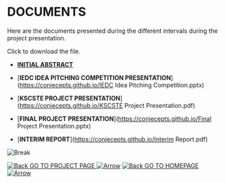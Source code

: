 # DOCUMENTS

Here are the documents presented during the different intervals during the project presentation.

Click to download the file.


- [**INITIAL ABSTRACT**](https://conjecepts.github.io/Abstract.docx)

- [**IEDC IDEA PITCHING COMPETITION PRESENTATION**](https://conjecepts.github.io/IEDC Idea Pitching Competition.pptx)

- [**KSCSTE PROJECT PRESENTATION**](https://conjecepts.github.io/KSCSTE Project Presentation.pdf)

- [**FINAL PROJECT PRESENTATION**](https://conjecepts.github.io/Final Project Presentation.pptx)

- [**INTERIM REPORT**](https://conjecepts.github.io/Interim Report.pdf)

![Break](https://raw.githubusercontent.com/ameenkb/ameenkb.github.io/master/Images/Blank.png)

 [![Back](https://cdn0.iconfinder.com/data/icons/navigation-set-arrows-part-one/32/DoubleChevronUp-20.png) GO TO PROJECT PAGE ![Arrow](https://cdn0.iconfinder.com/data/icons/navigation-set-arrows-part-one/32/DoubleChevronUp-20.png)](https://conjecepts.github.io/maglev)  [![Back](https://cdn0.iconfinder.com/data/icons/navigation-set-arrows-part-one/32/DoubleChevronUp-20.png) GO TO HOMEPAGE ![Arrow](https://cdn0.iconfinder.com/data/icons/navigation-set-arrows-part-one/32/DoubleChevronUp-20.png)](https://conjecepts.github.io)
